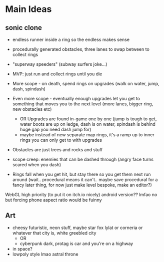 # Main Ideas
## sonic clone
- endless runner inside a ring so the endless makes sense
- procedurally generated obstacles, three lanes to swap between to collect rings
- "superway speeders" (subway surfers joke...)
- MVP: just run and collect rings until you die
- More scope - on death, spend rings on upgrades (walk on water, jump, dash, spindash)
- Even more scope - eventually enough upgrades let you get to something that moves you to the next level (more lanes, bigger ring, new obstacles etc)
	 - OR Upgrades are found in-game one by one (jump is tough to get, water boots are up on ledge, dash is on water, spindash is behind huge gap you need dash jump for)
	 - maybe instead of new separate map rings, it's a ramp up to inner rings you can only get to with upgrades

- Obstacles are just trees and rocks and stuff
- scope creep: enemies that can be dashed through (angry face turns scared when you dash)
- Rings fall when you get hit, but stay there so you get them next run around (wait.. procedural means it can't.. maybe save procedural for a fancy later thing, for now just make level bespoke, make an editor?)


WebGL high priority (to put it on itch.io nicely)
android version?? lmfao no but forcing phone aspect ratio would be fuinny

## Art
- cheesy futuristic, neon stuff, maybe star fox lylat or corneria or whatever that city is, white greebled city
	- OR
	- cyberpunk dark, protag is car and you're on a highway
- in space?
- lowpoly style lmao astral throne